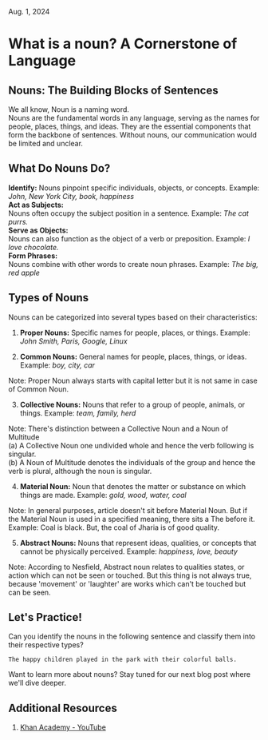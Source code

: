 Aug. 1, 2024

# What is a noun? A Cornerstone of Language  
## Nouns: The Building Blocks of Sentences  

We all know, Noun is a naming word.  
Nouns are the fundamental words in any language, serving as the names for people, places, things, and ideas. 
They are the essential components that form the backbone of sentences. Without nouns, our communication would be limited and unclear.

## What Do Nouns Do?  
**Identify:** 
Nouns pinpoint specific individuals, objects, or concepts.
Example: *John, New York City, book, happiness*  
**Act as Subjects:**   
Nouns often occupy the subject position in a sentence.
Example: *The cat purrs.*  
**Serve as Objects:**  
Nouns can also function as the object of a verb or preposition.
Example: *I love chocolate.*  
**Form Phrases:**  
Nouns combine with other words to create noun phrases.
Example: *The big, red apple*

## Types of Nouns  
Nouns can be categorized into several types based on their characteristics:
1. **Proper Nouns:** 
Specific names for people, places, or things.
Example: *John Smith, Paris, Google,  Linux*

2. **Common Nouns:** 
General names for people, places, things, or ideas.
Example: *boy, city, car*

Note: Proper Noun always starts with capital letter but it is not same in case of Common Noun.


3. **Collective Nouns:**
Nouns that refer to a group of people, animals, or things.
Example: *team, family, herd*

Note:
There's distinction between a Collective Noun and a Noun of Multitude  
(a) A Collective Noun one undivided whole and hence the verb following is singular.  
(b) A Noun of Multitude denotes the individuals of the group and hence the verb is plural, although the noun is singular.


4. **Material Noun:**
Noun that denotes the matter or substance on which things are made.
Example: *gold, wood, water, coal*


Note:
In general purposes, article doesn't sit before Material Noun. But if the Material Noun is used in a specified meaning, there sits a The before it.
Example:
Coal is black. 
But, the coal of Jharia is of good quality.

5. **Abstract Nouns:** 
Nouns that represent ideas, qualities, or concepts that cannot be physically perceived.
Example: *happiness, love, beauty*  

Note:  According to Nesfield, Abstract noun relates to qualities states, or action which can not be seen or touched. But this thing is not always true, because 'movement' or 'laughter' are works which can't be touched but can be seen. 




## Let's Practice!
Can you identify the nouns in the following sentence and classify them into their respective types?

```
The happy children played in the park with their colorful balls.
```

Want to learn more about nouns? Stay tuned for our next blog post where we'll dive deeper.


## Additional Resources
1.  [Khan Academy - YouTube](https://youtube.com/playlist?list=PL_5Q5qn-w74S-iPRlawvZ_MbwgnMLhry1&si=-fIasl-Id5sUraA5)
